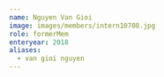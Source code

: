 ```yaml
---
name: Nguyen Van Gioi 
image: images/members/intern10708.jpg 
role: formerMem
enteryear: 2018
aliases:
  - van gioi nguyen
---
```

